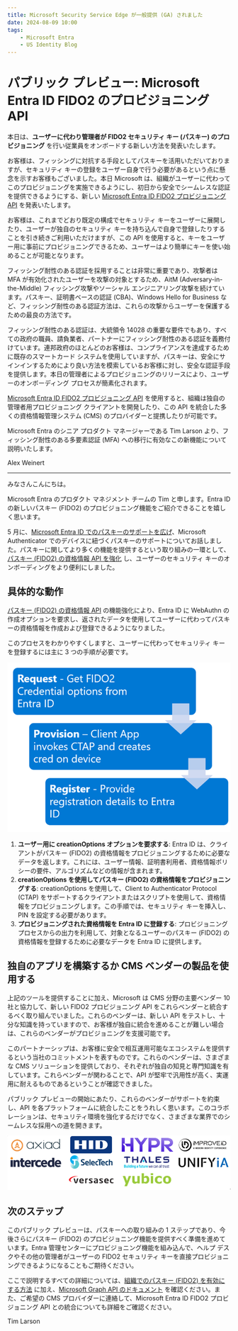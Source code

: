 ```yaml
---
title: Microsoft Security Service Edge が一般提供 (GA) されました
date: 2024-08-09 10:00
tags:
    - Microsoft Entra
    - US Identity Blog
---
```


# パブリック プレビュー: Microsoft Entra ID FIDO2 のプロビジョニング API

本日は、**ユーザーに代わり管理者が FIDO2 セキュリティ キー (パスキー) のプロビジョニング** を行い従業員をオンボードする新しい方法を発表いたします。 

お客様は、フィッシングに対抗する手段としてパスキーを活用いただいておりますが、セキュリティ キーの登録をユーザー自身で行う必要があるという点に懸念を示すお客様もございました。本日 Microsoft は、組織がユーザーに代わってこのプロビジョニングを実施できるようにし、初日から安全でシームレスな認証を提供できるようにする、新しい [Microsoft Entra ID FIDO2 プロビジョニング API](https://aka.ms/passkeyprovision) を発表いたします。

お客様は、これまでどおり既定の構成でセキュリティ キーをユーザーに展開したり、ユーザーが独自のセキュリティ キーを持ち込んで自身で登録したりすることを引き続きご利用いただけますが、この API を使用すると、キーをユーザー用に事前にプロビジョニングできるため、ユーザーはより簡単にキーを使い始めることが可能となります。 

フィッシング耐性のある認証を採用することは非常に重要であり、攻撃者は MFA が有効化されたユーザーを攻撃の対象とするため、AitM (Adversary-in-the-Middle) フィッシング攻撃やソーシャル エンジニアリング攻撃を続けています。パスキー、証明書ベースの認証 (CBA)、Windows Hello for Business など、フィッシング耐性のある認証方法は、これらの攻撃からユーザーを保護するための最良の方法です。

フィッシング耐性のある認証は、大統領令 14028 の重要な要件でもあり、すべての政府の職員、請負業者、パートナーにフィッシング耐性のある認証を義務付けています。連邦政府のほとんどのお客様は、コンプライアンスを達成するために既存のスマートカード システムを使用していますが、パスキーは、安全にサインインするためにより良い方法を模索しているお客様に対し、安全な認証手段を提供します。本日の管理者によるプロビジョニングのリリースにより、ユーザーのオンボーディング プロセスが簡素化されます。

[Microsoft Entra ID FIDO2 プロビジョニング API](https://aka.ms/passkeyprovision) を使用すると、組織は独自の管理者用プロビジョニング クライアントを開発したり、この API を統合した多くの資格情報管理システム (CMS) のプロバイダーと提携したりが可能です。 

Microsoft Entra のシニア プロダクト マネージャーである Tim Larson より、フィッシング耐性のある多要素認証 (MFA) への移行に有効なこの新機能について説明いたします。

Alex Weinert 

---
 
みなさんこんにちは。

Microsoft Entra のプロダクト マネジメント チームの Tim と申します。Entra ID の新しいパスキー (FIDO2) のプロビジョニング機能をご紹介できることを嬉しく思います。

5 月に、[Microsoft Entra ID でのパスキーのサポートを広げ](https://jpazureid.github.io/blog/azure-active-directory/public-preview-expanding-passkey-support-in-microsoft-entra-id/)、Microsoft Authenticator でのデバイスに紐づくパスキーのサポートについてお話しました。パスキーに関してより多くの機能を提供するという取り組みの一環として、[パスキー (FIDO2) の資格情報 API を強化](https://aka.ms/passkeyprovision) し、ユーザーのセキュリティ キーのオンボーディングをより便利にしました。

## 具体的な動作

[パスキー (FIDO2) の資格情報 API](https://aka.ms/passkeyprovision) の機能強化により、Entra ID に WebAuthn の作成オプションを要求し、返されたデータを使用してユーザーに代わってパスキーの資格情報を作成および登録できるようになりました。 

このプロセスをわかりやすくしますと、ユーザーに代わってセキュリティ キーを登録するには主に 3 つの手順が必要です。

![](./public-preview-microsoft-entra-id-fido2-provisioning-apis/pic1.png)

1. **ユーザー用に creationOptions オプションを要求する**: Entra ID は、クライアントがパスキー (FIDO2) の資格情報をプロビジョニングするために必要なデータを返します。これには、ユーザー情報、証明書利用者、資格情報ポリシーの要件、アルゴリズムなどの情報が含まれます。
2. **creationOptions を使用してパスキー (FIDO2) の資格情報をプロビジョニングする**: creationOptions を使用して、Client to Authenticator Protocol (CTAP) をサポートするクライアントまたはスクリプトを使用して、資格情報をプロビジョニングします。この手順では、セキュリティ キーを挿入し、PIN を設定する必要があります。
3. **プロビジョニングされた資格情報を Entra ID に登録する**: プロビジョニング プロセスからの出力を利用して、対象となるユーザーのパスキー (FIDO2) の資格情報を登録するために必要なデータを Entra ID に提供します。

## 独自のアプリを構築するか CMS ベンダーの製品を使用する

上記のツールを提供することに加え、Microsoft は CMS 分野の主要ベンダー 10 社と協力して、新しい FIDO2 プロビジョニング API をこれらベンダーと統合するべく取り組んでいました。これらのベンダーは、新しい API をテストし、十分な知識を持っていますので、お客様が独自に統合を進めることが難しい場合は、これらのベンダーがプロビジョニングを支援可能です。

このパートナーシップは、お客様に安全で相互運用可能なエコシステムを提供するという当社のコミットメントを表すものです。これらのベンダーは、さまざまな CMS ソリューションを提供しており、それぞれが独自の知見と専門知識を有しています。これらベンダーが関わることで、API が堅牢で汎用性が高く、実運用に耐えるものであるということが確認できました。 

パブリック プレビューの開始にあたり、これらのベンダーがサポートを約束し、API を各プラットフォームに統合したことをうれしく思います。このコラボレーションは、セキュリティ環境を強化するだけでなく、さまざまな業界でのシームレスな採用への道を開きます。

![](./public-preview-microsoft-entra-id-fido2-provisioning-apis/pic2.png)

## 次のステップ

このパブリック プレビューは、パスキーへの取り組みの 1 ステップであり、今後さらにパスキー (FIDO2) のプロビジョニング機能を提供すべく準備を進めています。Entra 管理センターにプロビジョニング機能を組み込んで、ヘルプ デスクやその他の管理者がユーザーの FIDO2 セキュリティ キーを直接プロビジョニングできるようになることもご期待ください。

ここで説明するすべての詳細については、[組織でのパスキー (FIDO2) を有効にする方法](https://aka.ms/passkeyenablement) に加え、[Microsoft Graph API のドキュメント](https://aka.ms/passkeyprovision) を確認ください。また、ご希望の CMS プロバイダーに連絡して、Microsoft Entra ID FIDO2 プロビジョニング API との統合についても詳細をご確認ください。

Tim Larson
